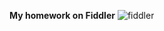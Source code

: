 **My homework on Fiddler**
![fiddler](https://freesoft.ru/storage/images/209/2090/208993/208993_logo.png)
